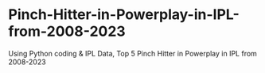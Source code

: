 # Pinch-Hitter-in-Powerplay-in-IPL-from-2008-2023
Using Python coding &amp; IPL Data, Top 5 Pinch Hitter in Powerplay in IPL from 2008-2023
